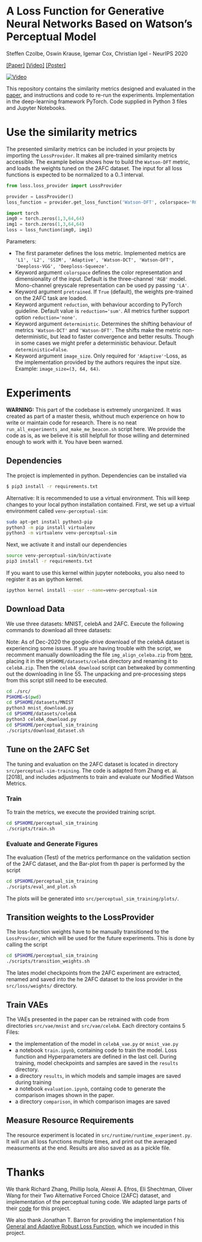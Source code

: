 # A Loss Function for Generative Neural Networks Based on Watson’s Perceptual Model

Steffen Czolbe, Oswin Krause, Igemar Cox, Christian Igel - NeurIPS 2020

[[Paper]](https://arxiv.org/abs/2006.15057) [[Video]](https://youtu.be/qPmHQbR4DeI) [[Poster]](img/WatsonPoster.pdf)

[![Video](https://img.youtube.com/vi/qPmHQbR4DeI/hqdefault.jpg)](https://youtu.be/qPmHQbR4DeI)

This repository contains the similarity metrics designed and evaluated in the [paper](https://arxiv.org/abs/2006.15057), and instructions and code to re-run the experiments. Implementation in the deep-learning framework PyTorch. Code supplied in Python 3 files and Jupyter Notebooks.

# Use the similarity metrics

The presented similarity metrics can be included in your projects by importing the `LossProvider`. It makes all pre-trained similarity metrics accessible. The example below shows how to build the `Watson-DFT` metric, and loads the weights tuned on the 2AFC dataset. The input for all loss functions is expected to be normalized to a 0..1 interval.

```python
from loss.loss_provider import LossProvider

provider = LossProvider()
loss_function = provider.get_loss_function('Watson-DFT', colorspace='RGB', pretrained=True, reduction='sum')

import torch
img0 = torch.zeros(1,3,64,64)
img1 = torch.zeros(1,3,64,64)
loss = loss_function(img0, img1)
```

Parameters:

- The first parameter defines the loss metric. Implemented metrics are `'L1', 'L2', 'SSIM', 'Adaptive', 'Watson-DCT', 'Watson-DFT', 'Deeploss-VGG', 'Deeploss-Squeeze'`.
- Keyword argument `colorspace` defines the color representation and dimensionality of the input. Default is the three-channel `'RGB'` model. Mono-channel greyscale representation can be used py passing `'LA'`.
- Keyword argument `pretrained`. If `True` (default), the weights pre-trained on the 2AFC task are loaded.
- Keyword argument `reduction`, with behaviour according to PyTorch guideline. Default value is `reduction='sum'`. All metrics further support option `reduction='none'`.
- Keyword argument `deterministic`. Determines the shifting behaviour of metrics `'Watson-DCT'` and `'Watson-DFT'`. The shifts make the metric non-deterministic, but lead to faster convergence and better results. Though in some cases we might prefer a deterministic behaviour. Default `deterministic=False`.
- Keyword argument `image_size`. Only required for `'Adaptive'`-Loss, as the implementation provided by the authors requires the input size. Example: `image_size=(3, 64, 64)`.

# Experiments

**WARNING:** This part of the codebase is extremely unorganized. It was created as part of a master thesis, whithout much experience on how to write or maintain code for research. There is no neat `run_all_experiments_and_make_me_beacon.sh` script here. We provide the code as is, as we believe it is still helpfull for those willing and determined enough to work with it. You have been warned.

## Dependencies

The project is implemented in python. Dependencies can be installed via

```bash
$ pip3 install -r requirements.txt
```

Alternative: It is recommended to use a virtual environment. This will keep changes to your local python installation contained. First, we set up a virtual environment called `venv-perceptual-sim`:

```bash
sudo apt-get install python3-pip
python3 -m pip install virtualenv
python3 -m virtualenv venv-perceptual-sim
```

Next, we activate it and install our dependencies

```bash
source venv-perceptual-sim/bin/activate
pip3 install -r requirements.txt
```

If you want to use this kernel within jupyter notebooks, you also need to register it as an ipython kernel.

```bash
ipython kernel install --user --name=venv-perceptual-sim
```

## Download Data

We use three datasets: MNIST, celebA and 2AFC. Execute the following commands to download all three datasets:

Note: As of Dec-2020 the google-drive download of the celebA dataset is experiencing some issues. If you are having trouble with the script, we recomment manually downloading the file `img_align_celeba.zip` from [here](https://drive.google.com/file/d/0B7EVK8r0v71pZjFTYXZWM3FlRnM/view?usp=sharing), placing it in the `$PSHOME/datasets/celebA` directory and renaming it to `celebA.zip`. Then the `celebA_download` script can betweaked by commenting out the downloading in line 55. The unpacking and pre-processing steps from this script still need to be executed.

```bash
cd ./src/
PSHOME=$(pwd)
cd $PSHOME/datasets/MNIST
python3 mnist_download.py
cd $PSHOME/datasets/celebA
python3 celebA_download.py
cd $PSHOME/perceptual_sim_training
./scripts/download_dataset.sh
```

## Tune on the 2AFC Set

The tuning and evaluation on the 2AFC dataset is located in directory `src/perceptual-sim-training`. The code is adapted from Zhang et. al. [2018], and includes adjustments to train and evaluate our Modified Watson Metrics.

### Train

To train the metrics, we execute the provided training script.

```bash
cd $PSHOME/perceptual_sim_training
./scripts/train.sh
```

### Evaluate and Generate Figures

The evaluation (Test) of the metrics performance on the validation section of the 2AFC dataset, and the Bar-plot from th paper is performed by the script
```bash
cd $PSHOME/perceptual_sim_training
./scripts/eval_and_plot.sh
```

The plots will be generated into `src/perceptual_sim_training/plots/`.

## Transition weights to the LossProvider
The loss-function weights have to be manually transitioned to the `LossProvider`, which will be used for the future experiments. This is done by calling the script
```bash
cd $PSHOME/perceptual_sim_training
./scripts/transition_weights.sh
```
The lates model checkpoints from the 2AFC experiment are extracted, renamed and saved into the he 2AFC dataset to the loss provider in the `src/loss/weights/` directory.

## Train VAEs

The VAEs presented in the paper can be retrained with code from directories `src/vae/mnist` and `src/vae/celebA`. Each directory contains 5 Files:

- the implementation of the model in `celebA_vae.py` or `mnist_vae.py`
- a notebook `train.ipynb`, containing code to train the model. Loss function and Hyperparameters are defined in the last cell. During training, model checkpoints and samples are saved in the `results` directory.
- a directory `results`, in which models and sample images are saved during training
- a notebook `evaluation.ipynb`, containg code to generate the comparison images shown in the paper.
- a directory `comparison`, in which comparison images are saved

## Measure Resource Requirements

The resource experiment is located in `src/runtime/runtime_experiment.py`. It will run all loss functions multiple times, and print out the averaged measurments at the end. Results are also saved as as a pickle file.

# Thanks

We thank Richard Zhang, Phillip Isola, Alexei A. Efros, Eli Shechtman, Oliver Wang for their Two Alternative Forced Choice (2AFC) dataset, and implementation of the perceptual tuning code. We adapted large parts of their [code](https://github.com/richzhang/PerceptualSimilarity) for this project.

We also thank Jonathan T. Barron for providing the implementation f his [General and Adaptive Robust Loss Function](https://github.com/jonbarron/robust_loss_pytorch), which we incuded in this project.
